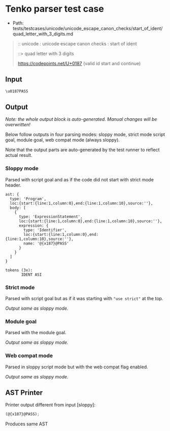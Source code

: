 # Tenko parser test case

- Path: tests/testcases/unicode/unicode_escape_canon_checks/start_of_ident/quad_letter_with_3_digits.md

> :: unicode : unicode escape canon checks : start of ident
>
> ::> quad letter with 3 digits
>
> https://codepoints.net/U+0187 (valid id start and continue)

## Input

`````js
\u0187PASS
`````

## Output

_Note: the whole output block is auto-generated. Manual changes will be overwritten!_

Below follow outputs in four parsing modes: sloppy mode, strict mode script goal, module goal, web compat mode (always sloppy).

Note that the output parts are auto-generated by the test runner to reflect actual result.

### Sloppy mode

Parsed with script goal and as if the code did not start with strict mode header.

`````
ast: {
  type: 'Program',
  loc:{start:{line:1,column:0},end:{line:1,column:10},source:''},
  body: [
    {
      type: 'ExpressionStatement',
      loc:{start:{line:1,column:0},end:{line:1,column:10},source:''},
      expression: {
        type: 'Identifier',
        loc:{start:{line:1,column:0},end:{line:1,column:10},source:''},
        name: '@{x187}@PASS'
      }
    }
  ]
}

tokens (3x):
       IDENT ASI
`````

### Strict mode

Parsed with script goal but as if it was starting with `"use strict"` at the top.

_Output same as sloppy mode._

### Module goal

Parsed with the module goal.

_Output same as sloppy mode._

### Web compat mode

Parsed in sloppy script mode but with the web compat flag enabled.

_Output same as sloppy mode._

## AST Printer

Printer output different from input [sloppy]:

````js
(@{x187}@PASS);
````

Produces same AST
